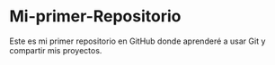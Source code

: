 # Mi-primer-Repositorio
Este es mi primer repositorio en GitHub donde aprenderé a usar Git y compartir mis proyectos.
